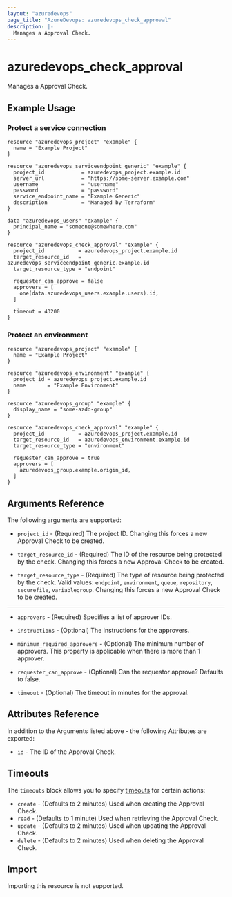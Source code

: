 ```yaml
---
layout: "azuredevops"
page_title: "AzureDevops: azuredevops_check_approval"
description: |-
  Manages a Approval Check.
---
```


# azuredevops_check_approval

Manages a Approval Check.

## Example Usage

### Protect a service connection

```hcl
resource "azuredevops_project" "example" {
  name = "Example Project"
}

resource "azuredevops_serviceendpoint_generic" "example" {
  project_id            = azuredevops_project.example.id
  server_url            = "https://some-server.example.com"
  username              = "username"
  password              = "password"
  service_endpoint_name = "Example Generic"
  description           = "Managed by Terraform"
}

data "azuredevops_users" "example" {
  principal_name = "someone@somewhere.com"
}

resource "azuredevops_check_approval" "example" {
  project_id           = azuredevops_project.example.id
  target_resource_id   = azuredevops_serviceendpoint_generic.example.id
  target_resource_type = "endpoint"

  requester_can_approve = false
  approvers = [
    one(data.azuredevops_users.example.users).id,
  ]

  timeout = 43200
}
```

### Protect an environment

```hcl
resource "azuredevops_project" "example" {
  name = "Example Project"
}

resource "azuredevops_environment" "example" {
  project_id = azuredevops_project.example.id
  name       = "Example Environment"
}

resource "azuredevops_group" "example" {
  display_name = "some-azdo-group"
}

resource "azuredevops_check_approval" "example" {
  project_id           = azuredevops_project.example.id
  target_resource_id   = azuredevops_environment.example.id
  target_resource_type = "environment"

  requester_can_approve = true
  approvers = [
    azuredevops_group.example.origin_id,
  ]
}
```

## Arguments Reference

The following arguments are supported:

* `project_id` - (Required) The project ID. Changing this forces a new Approval Check to be created.

* `target_resource_id` - (Required) The ID of the resource being protected by the check. Changing this forces a new Approval Check to be created.

* `target_resource_type` - (Required) The type of resource being protected by the check. Valid values: `endpoint`, `environment`, `queue`, `repository`, `securefile`, `variablegroup`. Changing this forces a new Approval Check to be created.

---

* `approvers` - (Required) Specifies a list of approver IDs.

* `instructions` - (Optional) The instructions for the approvers.

* `minimum_required_approvers` - (Optional) The minimum number of approvers. This property is applicable when there is more than 1 approver.

* `requester_can_approve` - (Optional) Can the requestor approve? Defaults to false.

* `timeout` - (Optional) The timeout in minutes for the approval.

## Attributes Reference

In addition to the Arguments listed above - the following Attributes are exported:

* `id` - The ID of the Approval Check.

## Timeouts

The `timeouts` block allows you to specify [timeouts](https://www.terraform.io/docs/configuration/resources.html#timeouts) for certain actions:

* `create` - (Defaults to 2 minutes) Used when creating the Approval Check.
* `read` - (Defaults to 1 minute) Used when retrieving the Approval Check.
* `update` - (Defaults to 2 minutes) Used when updating the Approval Check.
* `delete` - (Defaults to 2 minutes) Used when deleting the Approval Check.

## Import

Importing this resource is not supported.
